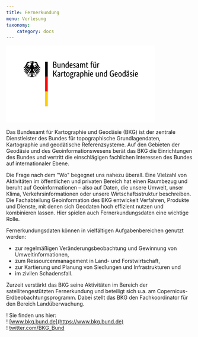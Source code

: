 ```yaml
---
title: Fernerkundung
menu: Vorlesung
taxonomy:
    category: docs
---
```


![BKG_Logo](BKG_2017_Web2x_de.png)
<br> 

Das Bundesamt für Kartographie und Geodäsie (BKG) ist der zentrale Dienstleister des Bundes für topographische Grundlagendaten, Kartographie und geodätische Referenzsysteme. Auf den Gebieten der Geodäsie und des Geoinformationswesens berät das BKG die Einrichtungen des Bundes und vertritt die einschlägigen fachlichen Interessen des Bundes auf internationaler Ebene.  

Die Frage nach dem "Wo" begegnet uns nahezu überall. Eine Vielzahl von Aktivitäten im öffentlichen und privaten Bereich hat einen Raumbezug und beruht auf Geoinformationen – also auf Daten, die unsere Umwelt, unser Klima, Verkehrsinformationen oder unsere Wirtschaftsstruktur beschreiben. Die Fachabteilung Geoinformation des BKG entwickelt Verfahren, Produkte und Dienste, mit denen sich Geodaten hoch effizient nutzen und kombinieren lassen. Hier spielen auch Fernerkundungsdaten eine wichtige Rolle.

Fernerkundungsdaten können in vielfältigen Aufgabenbereichen genutzt werden:
-	zur regelmäßigen Veränderungsbeobachtung und Gewinnung von Umweltinformationen,
-	zum Ressourcenmanagement in Land- und Forstwirtschaft,
-	zur Kartierung und Planung von Siedlungen und Infrastrukturen und
-	im zivilen Schadensfall.  

Zurzeit verstärkt das BKG seine Aktivitäten im Bereich der satellitengestützten Fernerkundung und beteiligt sich u.a. am Copernicus-Erdbeobachtungsprogramm. Dabei stellt das BKG den Fachkoordinator für den Bereich Landüberwachung.

! Sie finden uns hier:  
! [www.bkg.bund.de](https://www.bkg.bund.de)  
! [twitter.com/BKG_Bund](https://twitter.com/BKG_Bund)  
<br><br>
